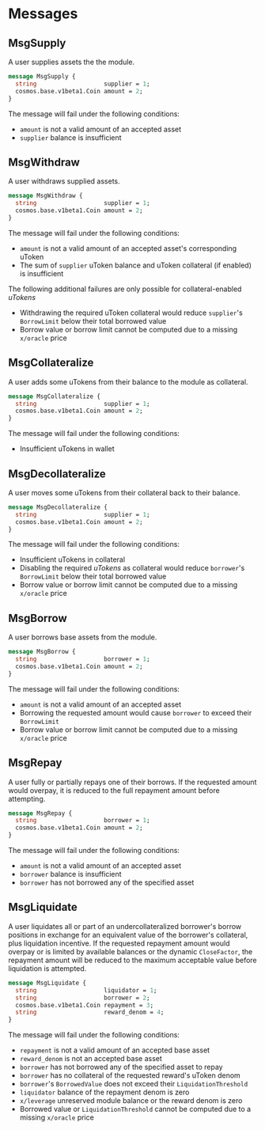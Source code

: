 # Messages

## MsgSupply

A user supplies assets the the module.

```protobuf
message MsgSupply {
  string                   supplier = 1;
  cosmos.base.v1beta1.Coin amount = 2;
}
```

The message will fail under the following conditions:
- `amount` is not a valid amount of an accepted asset
- `supplier` balance is insufficient

## MsgWithdraw

A user withdraws supplied assets.

```protobuf
message MsgWithdraw {
  string                   supplier = 1;
  cosmos.base.v1beta1.Coin amount = 2;
}
```

The message will fail under the following conditions:
- `amount` is not a valid amount of an accepted asset's corresponding uToken
- The sum of `supplier` uToken balance and uToken collateral (if enabled) is insufficient

The following additional failures are only possible for collateral-enabled _uTokens_
- Withdrawing the required uToken collateral would reduce `supplier`'s `BorrowLimit` below their total borrowed value
- Borrow value or borrow limit cannot be computed due to a missing `x/oracle` price

## MsgCollateralize

A user adds some uTokens from their balance to the module as collateral.

```protobuf
message MsgCollateralize {
  string                   supplier = 1;
  cosmos.base.v1beta1.Coin amount = 2;
}
```

The message will fail under the following conditions:
- Insufficient uTokens in wallet

## MsgDecollateralize

A user moves some uTokens from their collateral back to their balance.

```protobuf
message MsgDecollateralize {
  string                   supplier = 1;
  cosmos.base.v1beta1.Coin amount = 2;
}
```

The message will fail under the following conditions:
- Insufficient uTokens in collateral
- Disabling the required _uTokens_ as collateral would reduce `borrower`'s `BorrowLimit` below their total borrowed value
- Borrow value or borrow limit cannot be computed due to a missing `x/oracle` price

## MsgBorrow

A user borrows base assets from the module.

```protobuf
message MsgBorrow {
  string                   borrower = 1;
  cosmos.base.v1beta1.Coin amount = 2;
}
```

The message will fail under the following conditions:
- `amount` is not a valid amount of an accepted asset
- Borrowing the requested amount would cause `borrower` to exceed their `BorrowLimit`
- Borrow value or borrow limit cannot be computed due to a missing `x/oracle` price

## MsgRepay

A user fully or partially repays one of their borrows. If the requested amount would overpay, it is reduced to the full repayment amount before attempting.

```protobuf
message MsgRepay {
  string                   borrower = 1;
  cosmos.base.v1beta1.Coin amount = 2;
}
```

The message will fail under the following conditions:
- `amount` is not a valid amount of an accepted asset
- `borrower` balance is insufficient
- `borrower` has not borrowed any of the specified asset

## MsgLiquidate

A user liquidates all or part of an undercollateralized borrower's borrow positions in exchange for an equivalent value of the borrower's collateral, plus liquidation incentive. If the requested repayment amount would overpay or is limited by available balances or the dynamic `CloseFactor`, the repayment amount will be reduced to the maximum acceptable value before liquidation is attempted.

```protobuf
message MsgLiquidate {
  string                   liquidator = 1;
  string                   borrower = 2;
  cosmos.base.v1beta1.Coin repayment = 3;
  string                   reward_denom = 4;
}
```

The message will fail under the following conditions:
- `repayment` is not a valid amount of an accepted base asset
- `reward_denom` is not an accepted base asset
- `borrower` has not borrowed any of the specified asset to repay
- `borrower` has no collateral of the requested reward's uToken denom
- `borrower`'s `BorrowedValue` does not exceed their `LiquidationThreshold`
- `liquidator` balance of the repayment denom is zero
- `x/leverage` unreserved module balance or the reward denom is zero
- Borrowed value or `LiquidationThreshold` cannot be computed due to a missing `x/oracle` price